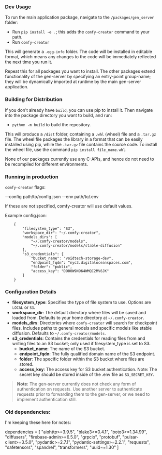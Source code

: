 ### Dev Usage

To run the main application package, navigate to the `/packages/gen_server` folder:

- Run `pip install -e .`; this adds the `comfy-creator` command to your path.
- Run `comfy-creator`

This will generate a `.egg-info` folder. The code will be installed in editable format, which means any changes to the code will be immediately reflected the next time you run it.

Repeat this for all packages you want to install. The other packages extend functionality of the gen-server by specifying an entry-point group-name; they will be dynamically imported at runtime by the main gen-server application.


### Building for Distribution

If you don't already have `build`, you can use pip to install it. Then navigate into the package directory you want to build, and run:

- `python -m build` to build the repository.

This will produce a `/dist` folder, containing a `.whl` (wheel) file and a `.tar.gz` file. The wheel file packages the library in a format that can be easily installed using pip, while the `.tar.gz` file contains the source code. To install the wheel file, use the command `pip install file_name.whl`.

None of our packages currently use any C-APIs, and hence do not need to be recompiled for different environments.


### Running in production

`comfy-creator` flags:

--config path/to/config.json
--env path/to/.env

If these are not specified, comfy-creator will use default values.

Example config.json:
```
    {
        "filesystem_type": "S3",
        "workspace_dir": "~/.comfy-creator",
        "models_dirs": [
            "~/.comfy-creator/models",
            "~/.comfy-creator/models/stable-diffusion"
        ],
        "s3_credentials": {
            "bucket_name": "voidtech-storage-dev",
            "endpoint_fqdn": "nyc3.digitaloceanspaces.com",
            "folder": "public",
            "access_key": "DO00W9N964WMQC2MV6JK"
        }
    }
```

### Configuration Details

- **filesystem_type**: Specifies the type of file system to use. Options are `LOCAL` or `S3`.
- **workspace_dir**: The default directory where files will be saved and loaded from. Defaults to your home directory at `~/.comfy-creator`.
- **models_dirs**: Directories where `comfy-creator` will search for checkpoint files. Includes paths to general models and specific models like stable diffusion. Defaults to `~/.comfy-creator/models`.
- **s3_credentials**: Contains the credentials for reading files from and writing files to an S3 bucket; only used if filesystem_type is set to S3.
  - **bucket_name**: The name of the S3 bucket.
  - **endpoint_fqdn**: The fully qualified domain name of the S3 endpoint.
  - **folder**: The specific folder within the S3 bucket where files are stored.
  - **access_key**: The access key for S3 bucket authentication. Note: The secret key should be stored inside of the .env file as `S3_SECRET_KEY`.

> **Note:** The gen-server currently does not check any form of authentication on requests. Use another server to authenticate requests prior to forwarding them to the gen-server, or we need to implement authentication still.


### Old dependencies:

I'm keeping these here for notes:

dependencies = [
    "aiohttp>=3.9.5",
    "blake3>=0.4.1",
    "boto3>=1.34.99",
    "diffusers",
    "firebase-admin>=6.5.0",
    "grpcio",
    "protobuf",
    "pulsar-client>=3.5.0",
    "pydantic>=2.7.1",
    "pydantic-settings>=2.2.1",
    "requests",
    "safetensors",
    "spandrel",
    "transformers",
    "uuid~=1.30"
]


